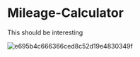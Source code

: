 # Mileage-Calculator
This should be interesting

![e695b4c666366ced8c52d19e4830349f](https://user-images.githubusercontent.com/80386070/186253435-d677ba50-139b-4279-9676-2797e61a51e0.jpg)
